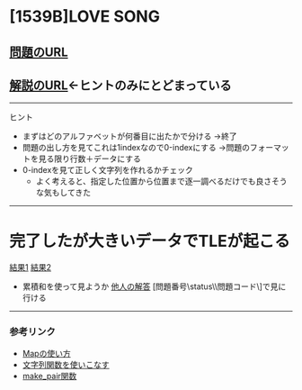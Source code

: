# \[1539B\]LOVE SONG

## [問題のURL](https://codeforces.com/problemset/problem/1539/B)
## [解説のURL](https://codeforces.com/blog/entry/91906)←ヒントのみにとどまっている

-----
ヒント

* まずはどのアルファベットが何番目に出たかで分ける
→終了
* 問題の出し方を見てこれは1indexなので0-indexにする
→問題のフォーマットを見る限り行数＋データにする
* 0-indexを見て正しく文字列を作れるかチェック
  * よく考えると、指定した位置から位置まで逐一調べるだけでも良さそうな気もしてきた

-----
# 完了したが大きいデータでTLEが起こる
[結果1](https://codeforces.com/problemset/submission/1539/123788108)
[結果2](https://codeforces.com/contest/1539/submission/123884877)

* 累積和を使って見ようか
[他人の解答](https://codeforces.com/contest/1539/status/B)
\[問題番号\\status\\\問題コード\\]で見に行ける
-----
### 参考リンク
* [Mapの使い方](http://vivi.dyndns.org/tech/cpp/map.html)
* [文字列関数を使いこなす](https://qiita.com/MasahiroBW/items/3f56b22a079cd3272cd3)
* [make_pair関数](https://cpprefjp.github.io/reference/utility/make_pair.html)
